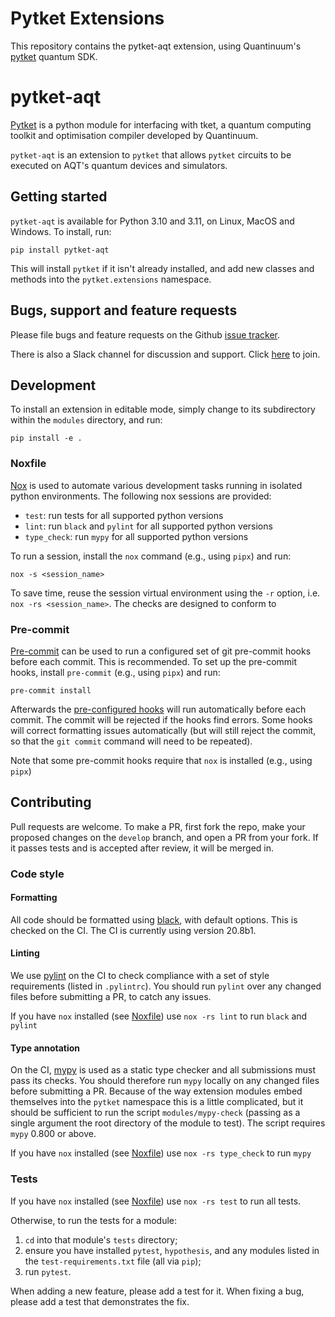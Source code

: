 # Pytket Extensions

This repository contains the pytket-aqt extension, using Quantinuum's
[pytket](https://cqcl.github.io/tket/pytket/api/index.html) quantum SDK.

# pytket-aqt

[Pytket](https://cqcl.github.io/tket/pytket/api/index.html) is a python module for interfacing
with tket, a quantum computing toolkit and optimisation compiler developed by Quantinuum.

`pytket-aqt` is an extension to `pytket` that allows `pytket` circuits to be
executed on AQT's quantum devices and simulators.

## Getting started

`pytket-aqt` is available for Python 3.10 and 3.11, on Linux, MacOS
and Windows. To install, run:

`pip install pytket-aqt`

This will install `pytket` if it isn't already installed, and add new classes
and methods into the `pytket.extensions` namespace.

## Bugs, support and feature requests

Please file bugs and feature requests on the Github
[issue tracker](https://github.com/CQCL/pytket-aqt/issues).

There is also a Slack channel for discussion and support. Click [here](https://tketusers.slack.com/join/shared_invite/zt-18qmsamj9-UqQFVdkRzxnXCcKtcarLRA#/shared-invite/email) to join.

## Development

To install an extension in editable mode, simply change to its subdirectory
within the `modules` directory, and run:

```shell
pip install -e .
```

### Noxfile

[Nox](https://nox.thea.codes/en/stable/) is used to automate various development tasks running in isolated python environments.
The following nox sessions are provided:

- `test`: run tests for all supported python versions
- `lint`: run `black` and `pylint` for all supported python versions
- `type_check`: run `mypy` for all supported python versions

To run a session, install the `nox` command (e.g., using `pipx`) and run:

```shell
nox -s <session_name>
```

To save time, reuse the session virtual environment using the `-r` option, i.e. `nox -rs <session_name>`.
The checks are designed to conform to

### Pre-commit

[Pre-commit](https://pre-commit.com/) can be used to run a configured set of git pre-commit hooks before each commit. This is recommended.
To set up the pre-commit hooks, install `pre-commit` (e.g., using `pipx`) and run:

```shell
pre-commit install
```

Afterwards the [pre-configured hooks](.pre-commit-config.yaml) will run automatically before each commit. The commit will be
rejected if the hooks find errors. Some hooks will correct formatting issues automatically (but will still reject the commit, so that
the `git commit` command will need to be repeated).

Note that some pre-commit hooks require that `nox` is installed (e.g., using `pipx`)

## Contributing

Pull requests are welcome. To make a PR, first fork the repo, make your proposed
changes on the `develop` branch, and open a PR from your fork. If it passes
tests and is accepted after review, it will be merged in.

### Code style

#### Formatting

All code should be formatted using
[black](https://black.readthedocs.io/en/stable/), with default options. This is
checked on the CI. The CI is currently using version 20.8b1.

#### Linting

We use [pylint](https://pypi.org/project/pylint/) on the CI to check compliance
with a set of style requirements (listed in `.pylintrc`). You should run
`pylint` over any changed files before submitting a PR, to catch any issues.

If you have `nox` installed (see [Noxfile](#noxfile)) use `nox -rs lint` to run
`black` and `pylint`

#### Type annotation

On the CI, [mypy](https://mypy.readthedocs.io/en/stable/) is used as a static
type checker and all submissions must pass its checks. You should therefore run
`mypy` locally on any changed files before submitting a PR. Because of the way
extension modules embed themselves into the `pytket` namespace this is a little
complicated, but it should be sufficient to run the script `modules/mypy-check`
(passing as a single argument the root directory of the module to test). The
script requires `mypy` 0.800 or above.

If you have `nox` installed (see [Noxfile](#noxfile)) use `nox -rs type_check` to run
`mypy`

### Tests

If you have `nox` installed (see [Noxfile](#noxfile)) use `nox -rs test` to run
all tests.

Otherwise, to run the tests for a module:

1. `cd` into that module's `tests` directory;
2. ensure you have installed `pytest`, `hypothesis`, and any modules listed in
   the `test-requirements.txt` file (all via `pip`);
3. run `pytest`.

When adding a new feature, please add a test for it. When fixing a bug, please
add a test that demonstrates the fix.
